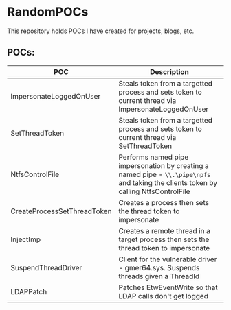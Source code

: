 # RandomPOCs
This repository holds POCs I have created for projects, blogs, etc. 



## POCs: 

| POC | Description | 
| --- | ---- |
| ImpersonateLoggedOnUser | Steals token from a targetted process and sets token to current thread via ImpersonateLoggedOnUser | 
| SetThreadToken | Steals token from a targetted process and sets token to current thread via SetThreadToken |
| NtfsControlFile | Performs named pipe impersonation by creating a named pipe - `\\.\pipe\npfs` and taking the clients token by calling NtfsControlFile |
| CreateProcessSetThreadToken | Creates a process then sets the thread token to impersonate |
| InjectImp | Creates a remote thread in a target process then sets the thread token to impersonate |
| SuspendThreadDriver | Client for the vulnerable driver -  gmer64.sys. Suspends threads given a ThreadId  |
| LDAPPatch | Patches EtwEventWrite so that LDAP calls don't get logged  |
